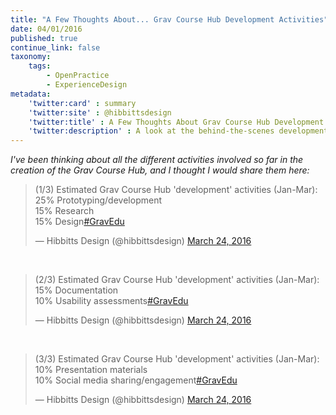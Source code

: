 ```yaml
---
title: "A Few Thoughts About... Grav Course Hub Development Activities"
date: 04/01/2016
published: true
continue_link: false
taxonomy:
    tags:
        - OpenPractice
        - ExperienceDesign
metadata:
    'twitter:card' : summary
    'twitter:site' : @hibbittsdesign
    'twitter:title' : A Few Thoughts About Grav Course Hub Development Activities
    'twitter:description' : A look at the behind-the-scenes development activities for the Grav Course Hub so far.
---
```


_I've been thinking about all the different activities involved so far in the creation of the Grav Course Hub, and I thought I would share them here:_

<blockquote class="twitter-tweet" data-lang="en"><p lang="en" dir="ltr">(1/3) Estimated Grav Course Hub &#39;development&#39; activities (Jan-Mar):<br>25% Prototyping/development<br>15% Research<br>15% Design<a href="https://twitter.com/hashtag/GravEdu?src=hash">#GravEdu</a></p>&mdash; Hibbitts Design (@hibbittsdesign) <a href="https://twitter.com/hibbittsdesign/status/712804343896903682">March 24, 2016</a></blockquote>
<script async src="//platform.twitter.com/widgets.js" charset="utf-8"></script>
<br>
<blockquote class="twitter-tweet" data-lang="en"><p lang="en" dir="ltr">(2/3) Estimated Grav Course Hub &#39;development&#39; activities (Jan-Mar):<br>15% Documentation<br>10% Usability assessments<a href="https://twitter.com/hashtag/GravEdu?src=hash">#GravEdu</a></p>&mdash; Hibbitts Design (@hibbittsdesign) <a href="https://twitter.com/hibbittsdesign/status/712804371939987456">March 24, 2016</a></blockquote>
<script async src="//platform.twitter.com/widgets.js" charset="utf-8"></script>
<br>
<blockquote class="twitter-tweet" data-lang="en"><p lang="en" dir="ltr">(3/3) Estimated Grav Course Hub &#39;development&#39; activities (Jan-Mar):<br>10% Presentation materials<br>10% Social media sharing/engagement<a href="https://twitter.com/hashtag/GravEdu?src=hash">#GravEdu</a></p>&mdash; Hibbitts Design (@hibbittsdesign) <a href="https://twitter.com/hibbittsdesign/status/712804402453565440">March 24, 2016</a></blockquote>
<script async src="//platform.twitter.com/widgets.js" charset="utf-8"></script>
